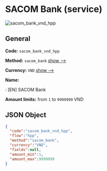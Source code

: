 
# SACOM Bank (service) 
![sacom_bank_vnd_hpp](https://static.openfintech.io/payment_methods/sacom_bank_vnd_hpp/logo.svg?w=400&c=v0.59.26#w200)  

## General 
 
**Code:** `sacom_bank_vnd_hpp` 
 
**Method:** `sacom_bank` 
 [show -->](/payment-methods/sacom_bank/) 
 
**Currency:** `VND` [show -->](/currencies/VND/) 
 
**Name:** 
 
:	[EN] SACOM Bank 
 
**Amount limits:** from `1` to `9999999` VND 

## JSON Object 

```json
{
  "code":"sacom_bank_vnd_hpp",
  "flow":"hpp",
  "method":"sacom_bank",
  "currency":"VND",
  "fields":null,
  "amount_min":1,
  "amount_max":9999999
}
```  
